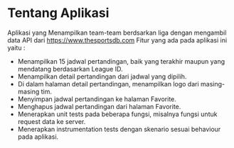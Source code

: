 # Tentang Aplikasi
Aplikasi yang Menampilkan team-team berdsarkan liga dengan mengambil data API dari https://www.thesportsdb.com
Fitur yang ada pada aplikasi ini yaitu :
* Menampilkan 15 jadwal pertandingan, baik yang terakhir maupun yang mendatang berdasarkan League ID. 
* Menampilkan detail pertandingan dari jadwal yang dipilih.
* Di dalam halaman detail pertandingan, menampilkan logo dari masing-masing tim.
* Menyimpan jadwal pertandingan ke halaman Favorite.
* Menghapus jadwal pertandingan dari halaman Favorite.
* Menerapkan unit tests pada beberapa fungsi, misalnya fungsi untuk request data ke server.
* Menerapkan instrumentation tests dengan skenario sesuai behaviour pada aplikasi.
